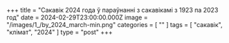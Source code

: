 +++
title = "Сакавік 2024 года ў параўнанні з сакавікамі з 1923 па 2023 год"
date = 2024-02-29T23:00:00.000Z
image = "/images/1_/by_2024_march-min.png"
categories = [ "" ]
tags = [ "сакавік", "клiмат", "2024" ]
type = "post"
+++

